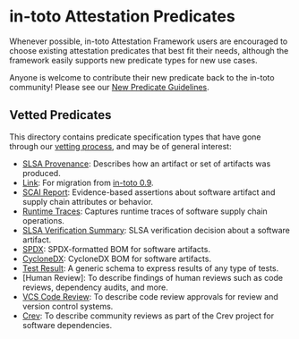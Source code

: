 # in-toto Attestation Predicates

Whenever possible, in-toto Attestation Framework users are encouraged
to choose existing attestation predicates that best fit their needs,
although the framework easily supports new predicate types for new use cases.

Anyone is welcome to contribute their new predicate back to the in-toto
community! Please see our [New Predicate Guidelines].

## Vetted Predicates

This directory contains predicate specification types that have gone through
our [vetting process], and may be of general interest:

-   [SLSA Provenance]: Describes how an artifact or set of artifacts was
    produced.
-   [Link]: For migration from [in-toto 0.9].
-   [SCAI Report]: Evidence-based assertions about software artifact and
    supply chain attributes or behavior.
-   [Runtime Traces]: Captures runtime traces of software supply chain
    operations.
-   [SLSA Verification Summary]: SLSA verification decision about a software
    artifact.
-   [SPDX]: SPDX-formatted BOM for software artifacts.
-   [CycloneDX]: CycloneDX BOM for software artifacts.
-   [Test Result]: A generic schema to express results of any type of tests.
-   [Human Review]: To describe findings of human reviews such as code reviews,
    dependency audits, and more.
-   [VCS Code Review]: To describe code review approvals for review and version
    control systems.
-   [Crev]: To describe community reviews as part of the Crev project for
    software dependencies.

[CycloneDX]: https://cyclonedx.org/
[Link]: link.md
[New Predicate Guidelines]: ../../docs/new_predicate_guidelines.md
[Runtime Traces]: runtime-trace.md
[SCAI Report]: scai.md
[SLSA Provenance]: https://slsa.dev/provenance
[SLSA Verification Summary]: vsa.md
[SPDX]: spdx.md
[Test Result]: test-result.md
[in-toto 0.9]: https://github.com/in-toto/docs/blob/master/in-toto-spec.md#44-file-formats-namekeyid-prefixlink
[vetting process]: ../../docs/new_predicate_guidelines.md#vetting-process
[VCS Code Review]: human-review-vcs.md
[Crev]: human-review-crev.md
